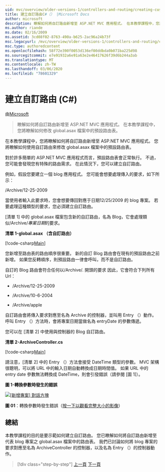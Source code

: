 ```yaml
---
uid: mvc/overview/older-versions-1/controllers-and-routing/creating-custom-routes-cs
title: 建立自訂路由C#（） |Microsoft Docs
author: microsoft
description: 瞭解如何將自訂路由新增至 ASP.NET MVC 應用程式。 在本教學課程中，您將瞭解如何修改 global.asax 檔案中的預設路由表。
ms.author: riande
ms.date: 02/16/2009
ms.assetid: 3cd08f02-8763-490a-b625-2ac96a24b73f
msc.legacyurl: /mvc/overview/older-versions-1/controllers-and-routing/creating-custom-routes-cs
msc.type: authoredcontent
ms.openlocfilehash: 58f72e390f0053d136ef00ddbda0b071ba225d98
ms.sourcegitcommit: e7e91932a6e91a63e2e46417626f39d6b244a3ab
ms.translationtype: MT
ms.contentlocale: zh-TW
ms.lasthandoff: 03/06/2020
ms.locfileid: "78601329"
---
```

# <a name="creating-custom-routes-c"></a>建立自訂路由 (C#)

由[Microsoft](https://github.com/microsoft)

> 瞭解如何將自訂路由新增至 ASP.NET MVC 應用程式。 在本教學課程中，您將瞭解如何修改 global.asax 檔案中的預設路由表。

在本教學課程中，您將瞭解如何將自訂路由新增至 ASP.NET MVC 應用程式。 您將瞭解如何使用自訂路由來修改 global.asax 檔案中的預設路由表。

對於許多簡單的 ASP.NET MVC 應用程式而言，預設路由表會正常執行。 不過，您可能會發現您有特殊的路由需求。 在此情況下，您可以建立自訂路由。

例如，假設您要建立一個 blog 應用程式。 您可能會想要處理傳入的要求，如下所示：

/Archive/12-25-2009

當使用者輸入此要求時，您會想要傳回對應于日期12/25/2009 的 blog 專案。 若要處理這種類型的要求，您必須建立自訂路由。

[清單 1] 中的 global.asax 檔案包含新的自訂路由，名為 Blog，它會處理類似/Archive/*專案日期*的要求。

**清單 1-global.asax （含自訂路由）**

[!code-csharp[Main](creating-custom-routes-cs/samples/sample1.cs)]

您新增至路由表的路由順序很重要。 新的自訂 Blog 路由會在現有的預設路由之前新增。 如果您反轉順序，則預設路由一律會呼叫，而不是自訂路由。

自訂的 Blog 路由會符合任何以/Archive/. 開頭的要求 因此，它會符合下列所有 Url：

- /Archive/12-25-2009

- /Archive/10-6-2004

- /Archive/apple

自訂路由會將傳入要求對應至名為 Archive 的控制器，並叫用 Entry （）動作。 呼叫 Entry （）方法時，會將專案日期當做名為 entryDate 的參數傳遞。

您可以在 [清單 2] 中使用與控制器的 Blog 自訂路由。

**清單 2-ArchiveController.cs**

[!code-csharp[Main](creating-custom-routes-cs/samples/sample2.cs)]

請注意，[清單 2] 中的 Entry （）方法會接受 DateTime 類型的參數。 MVC 架構很聰明，可以將 URL 中的輸入日期自動轉換成日期時間值。 如果 URL 中的 entry date 參數無法轉換成 DateTime，則會引發錯誤（請參閱 [圖 1]）。

**圖 1-轉換參數時發生的錯誤**

[![[新增專案] 對話方塊](creating-custom-routes-cs/_static/image1.jpg)](creating-custom-routes-cs/_static/image1.png)

**圖 01**：轉換參數時發生錯誤（[按一下以觀看完整大小的影像](creating-custom-routes-cs/_static/image2.png)）

## <a name="summary"></a>總結

本教學課程的目的是要示範如何建立自訂路由。 您已瞭解如何將自訂路由新增至代表 blog 專案之 global.asax 檔案中的路由表。 我們已討論如何將 blog 專案的要求對應至名為 ArchiveController 的控制器，以及名為 Entry （）的控制器動作。

> [!div class="step-by-step"]
> [上一頁](aspnet-mvc-controllers-overview-cs.md)
> [下一頁](creating-a-route-constraint-cs.md)

